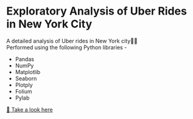 # Exploratory Analysis of Uber Rides in New York City

A detailed analysis of Uber rides in New York city🚕🗽  
Performed using the following Python libraries - 
- Pandas
- NumPy
- Matplotlib
- Seaborn
- Plotply
- Folium
- Pylab  

[🔗 Take a look here](https://nbviewer.org/github/mohits0631/uber_analysis/blob/master/uber_analysis.ipynb)
